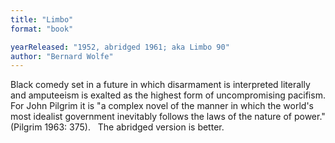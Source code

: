 ```yaml
---
title: "Limbo"
format: "book"

yearReleased: "1952, abridged 1961; aka Limbo 90"
author: "Bernard Wolfe"
---
```

Black comedy set in a future in which disarmament is interpreted literally and amputeeism is exalted as the highest form of uncompromising pacifism. For John Pilgrim it is  "a complex novel of the manner in which the world's most idealist government inevitably follows the laws of the nature of power." (Pilgrim 1963: 375).
 
The abridged version is better.